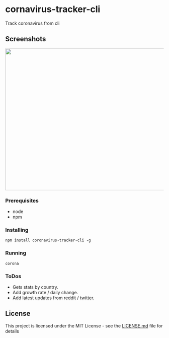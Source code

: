 # cornavirus-tracker-cli

Track coronavirus from cli

## Screenshots

<img src="./screenshot.jpg" width="720" height="450">

### Prerequisites

* node
* npm


### Installing

```
npm install coronavirus-tracker-cli -g
```

### Running

```
corona
```

### ToDos

* Gets stats by country.
* Add growth rate / daily change.
* Add latest updates from reddit / twitter.

## License

This project is licensed under the MIT License - see the [LICENSE.md](LICENSE.md) file for details


